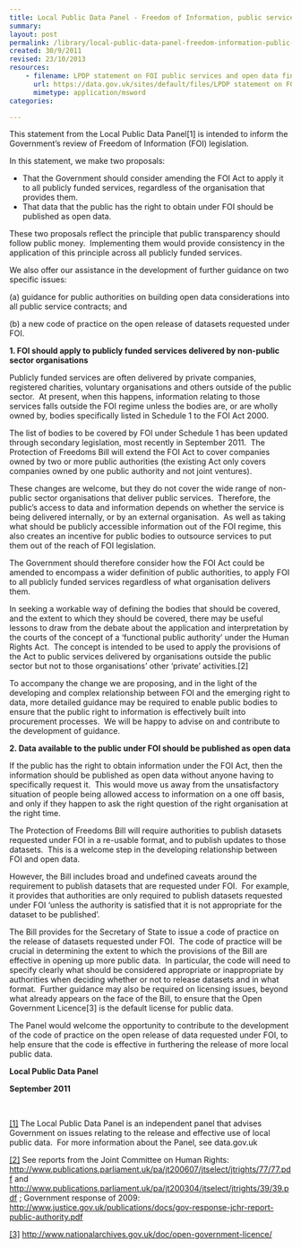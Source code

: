 ```yaml
---
title: Local Public Data Panel - Freedom of Information, public services and open data
summary: 
layout: post
permalink: /library/local-public-data-panel-freedom-information-public-services-and-open-data
created: 30/9/2011
revised: 23/10/2013
resources:
    - filename: LPDP statement on FOI public services and open data final.doc
      url: https://data.gov.uk/sites/default/files/LPDP statement on FOI public services and open data final.doc
      mimetype: application/msword
categories:

---
```


<p>This statement from the Local Public Data Panel[1] is intended to inform the Government’s review of Freedom of Information (FOI) legislation. </p>
<p>In this statement, we make two proposals:</p>
<ul><li>That the Government should consider amending the FOI Act to apply it to all publicly funded services, regardless of the organisation that provides them. </li>
<li>That data that the public has the right to obtain under FOI should be published as open data. </li>
</ul><p>These two proposals reflect the principle that public transparency should follow public money.  Implementing them would provide consistency in the application of this principle across all publicly funded services. </p>
<p>We also offer our assistance in the development of further guidance on two specific issues:</p>
<p>(a) guidance for public authorities on building open data considerations into all public service contracts; and</p>
<p>(b) a new code of practice on the open release of datasets requested under FOI.</p>
<p><strong>1. FOI should apply to publicly funded services delivered by non-public sector organisations</strong></p>
<p>Publicly funded services are often delivered by private companies, registered charities, voluntary organisations and others outside of the public sector.  At present, when this happens, information relating to those services falls outside the FOI regime unless the bodies are, or are wholly owned by, bodies specifically listed in Schedule 1 to the FOI Act 2000.</p>
<p>The list of bodies to be covered by FOI under Schedule 1 has been updated through secondary legislation, most recently in September 2011.  The Protection of Freedoms Bill will extend the FOI Act to cover companies owned by two or more public authorities (the existing Act only covers companies owned by one public authority and not joint ventures).  </p>
<p>These changes are welcome, but they do not cover the wide range of non-public sector organisations that deliver public services.  Therefore, the public’s access to data and information depends on whether the service is being delivered internally, or by an external organisation.  As well as taking what should be publicly accessible information out of the FOI regime, this also creates an incentive for public bodies to outsource services to put them out of the reach of FOI legislation.</p>
<p>The Government should therefore consider how the FOI Act could be amended to encompass a wider definition of public authorities, to apply FOI to all publicly funded services regardless of what organisation delivers them.</p>
<p>In seeking a workable way of defining the bodies that should be covered, and the extent to which they should be covered, there may be useful lessons to draw from the debate about the application and interpretation by the courts of the concept of a ‘functional public authority’ under the Human Rights Act.  The concept is intended to be used to apply the provisions of the Act to public services delivered by organisations outside the public sector but not to those organisations’ other ‘private’ activities.[2]</p>
<p>To accompany the change we are proposing, and in the light of the developing and complex relationship between FOI and the emerging right to data, more detailed guidance may be required to enable public bodies to ensure that the public right to information is effectively built into procurement processes.  We will be happy to advise on and contribute to the development of guidance.</p>
<p><strong>2. Data available to the public under FOI should be published as open data</strong></p>
<p>If the public has the right to obtain information under the FOI Act, then the information should be published as open data without anyone having to specifically request it.  This would move us away from the unsatisfactory situation of people being allowed access to information on a one off basis, and only if they happen to ask the right question of the right organisation at the right time.</p>
<p>The Protection of Freedoms Bill will require authorities to publish datasets requested under FOI in a re-usable format, and to publish updates to those datasets.  This is a welcome step in the developing relationship between FOI and open data. </p>
<p>However, the Bill includes broad and undefined caveats around the requirement to publish datasets that are requested under FOI.  For example, it provides that authorities are only required to publish datasets requested under FOI ‘unless the authority is satisfied that it is not appropriate for the dataset to be published’. </p>
<p>The Bill provides for the Secretary of State to issue a code of practice on the release of datasets requested under FOI.  The code of practice will be crucial in determining the extent to which the provisions of the Bill are effective in opening up more public data.  In particular, the code will need to specify clearly what should be considered appropriate or inappropriate by authorities when deciding whether or not to release datasets and in what format.  Further guidance may also be required on licensing issues, beyond what already appears on the face of the Bill, to ensure that the Open Government Licence[3] is the default license for public data. </p>
<p>The Panel would welcome the opportunity to contribute to the development of the code of practice on the open release of data requested under FOI, to help ensure that the code is effective in furthering the release of more local public data.</p>
<p><strong>Local Public Data Panel</strong></p>
<p><strong>September 2011</strong></p>
<p> 
</p><p><a href="///C:/Documents%20and%20Settings/CPatel/Local%20Settings/Temporary%20Internet%20Files/Content.Outlook/3YUSOHB3/LPDP%20statement%20on%20FOI%20public%20services%20and%20open%20data%20final.doc#_ftnref1" rel="nofollow">[1]</a> The Local Public Data Panel is an independent panel that advises Government on issues relating to the release and effective use of local public data.  For more information about the Panel, see data.gov.uk</p>
<p><a href="///C:/Documents%20and%20Settings/CPatel/Local%20Settings/Temporary%20Internet%20Files/Content.Outlook/3YUSOHB3/LPDP%20statement%20on%20FOI%20public%20services%20and%20open%20data%20final.doc#_ftnref1" rel="nofollow">[2]</a> See reports from the Joint Committee on Human Rights: <a href="http://www.publications.parliament.uk/pa/jt200607/jtselect/jtrights/77/77.pdf" rel="nofollow">http://www.publications.parliament.uk/pa/jt200607/jtselect/jtrights/77/77.pdf</a> and <a href="http://www.publications.parliament.uk/pa/jt200304/jtselect/jtrights/39/39.pdf" rel="nofollow">http://www.publications.parliament.uk/pa/jt200304/jtselect/jtrights/39/39.pdf</a> ; Government response of 2009: <a href="http://www.justice.gov.uk/publications/docs/gov-response-jchr-report-public-authority.pdf" rel="nofollow">http://www.justice.gov.uk/publications/docs/gov-response-jchr-report-public-authority.pdf</a></p>
<p><a href="///C:/Documents%20and%20Settings/CPatel/Local%20Settings/Temporary%20Internet%20Files/Content.Outlook/3YUSOHB3/LPDP%20statement%20on%20FOI%20public%20services%20and%20open%20data%20final.doc#_ftnref2" rel="nofollow">[3]</a> <a href="http://www.nationalarchives.gov.uk/doc/open-government-licence/" rel="nofollow">http://www.nationalarchives.gov.uk/doc/open-government-licence/</a></p>
